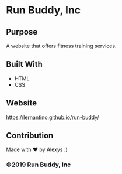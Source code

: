 # Run Buddy, Inc 

## Purpose
A website that offers fitness training services. 

## Built With
* HTML
* CSS

## Website
https://lernantino.github.io/run-buddy/

## Contribution
Made with ❤️ by Alexys :)

### ©️2019 Run Buddy, Inc 
